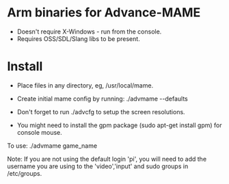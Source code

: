 Arm binaries for Advance-MAME
============================

* Doesn't require X-Windows - run from the console.
* Requires OSS/SDL/Slang libs to be present.

Install
=======
* Place files in any directory, eg, /usr/local/mame.
* Create initial mame config by running:
  ./advmame --defaults

* Don't forget to run ./advcfg to setup the screen resolutions.
* You might need to install the gpm package (sudo apt-get install gpm) for console mouse.

To use: ./advmame game_name 


Note: If you are not using the default login 'pi', you will need to add the username you are using to the 'video','input' and sudo groups in /etc/groups.
